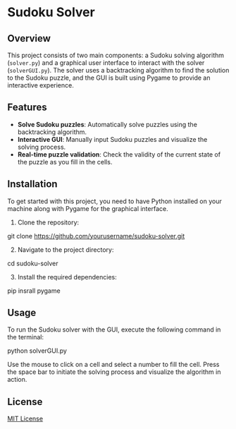 # Sudoku Solver

## Overview
This project consists of two main components: a Sudoku solving algorithm (`solver.py`) and a graphical user interface to interact with the solver (`solverGUI.py`). The solver uses a backtracking algorithm to find the solution to the Sudoku puzzle, and the GUI is built using Pygame to provide an interactive experience.

## Features
- **Solve Sudoku puzzles**: Automatically solve puzzles using the backtracking algorithm.
- **Interactive GUI**: Manually input Sudoku puzzles and visualize the solving process.
- **Real-time puzzle validation**: Check the validity of the current state of the puzzle as you fill in the cells.

## Installation

To get started with this project, you need to have Python installed on your machine along with Pygame for the graphical interface.

1. Clone the repository:

git clone https://github.com/yourusername/sudoku-solver.git

2. Navigate to the project directory:

cd sudoku-solver

3. Install the required dependencies:

pip insrall pygame


## Usage

To run the Sudoku solver with the GUI, execute the following command in the terminal:

python solverGUI.py


Use the mouse to click on a cell and select a number to fill the cell. Press the space bar to initiate the solving process and visualize the algorithm in action.

## License

[MIT License](LICENSE)